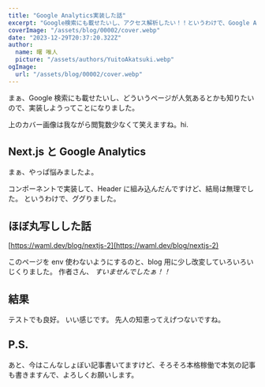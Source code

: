```yaml
---
title: "Google Analytics実装した話"
excerpt: "Google検索にも載せたいし、アクセス解析したい！！というわけで、Google Analyticsを実装しました。"
coverImage: "/assets/blog/00002/cover.webp"
date: "2023-12-29T20:37:20.322Z"
author:
  name: 曙 唯人
  picture: "/assets/authors/YuitoAkatsuki.webp"
ogImage:
  url: "/assets/blog/00002/cover.webp"
---
```


まぁ、Google 検索にも載せたいし、どういうページが人気あるとかも知りたいので、実装しようってことになりました。

上のカバー画像は我ながら閲覧数少なくて笑えますね。hi.

## Next.js と Google Analytics

まぁ、やっぱ悩みましたよ。

コンポーネントで実装して、Header に組み込んだんですけど、結局は無理でした。
というわけで、ググりました。

## ほぼ丸写しした話

[https://waml.dev/blog/nextjs-2](https://waml.dev/blog/nextjs-2)

このページを env 使わないようにするのと、blog 用に少し改変していろいろいじくりました。
作者さん、 _すいませんでしたぁ！！_

## 結果

テストでも良好。
いい感じです。
先人の知恵ってえげつないですね。

## P.S.

あと、今はこんなしょぼい記事書いてますけど、そろそろ本格稼働で本気の記事も書きますんで、よろしくお願いします。
